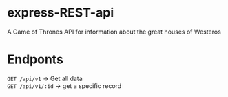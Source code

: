 # express-REST-api

A Game of Thrones API for information about the great houses of Westeros

# Endponts
`GET /api/v1` -> Get all data  
`GET /api/v1/:id` -> get a specific record
